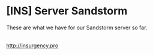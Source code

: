 # [INS] Server Sandstorm
These are what we have for our Sandstorm server so far.<br><br>

http://insurgency.pro

